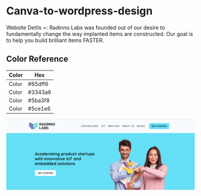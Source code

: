 
# Canva-to-wordpress-design
Website Detils =:
Radinno Labs was founded out of our desire to fundamentally change the way implanted items are constructed. Our goal is to help you build brilliant items FASTER.

## Color Reference

| Color             | Hex                                                                |
| ----------------- | ------------------------------------------------------------------ |
| Color | #65dff6 |
| Color | #3343a6 |
| Color | #5ba3f8  |
| Color | #5ce1e6  |


![Radinnolabs](https://raw.githubusercontent.com/ravi0898/canva-to-wordpress-design/main/radinno-labs.png?token=GHSAT0AAAAAABYGHSZDVA2F2WRKHHHYER4IYYOAROA)

